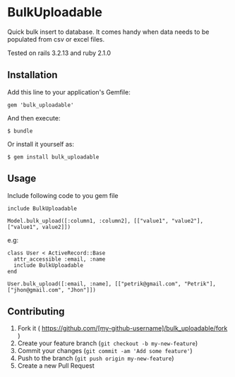 # BulkUploadable
Quick bulk insert to database. It comes handy when data needs to be populated from csv or excel files.

Tested on rails 3.2.13 and ruby 2.1.0


## Installation

Add this line to your application's Gemfile:

    gem 'bulk_uploadable'

And then execute:

    $ bundle

Or install it yourself as:

    $ gem install bulk_uploadable

## Usage

  Include following code to you gem file

    include BulkUploadable

    Model.bulk_upload([:column1, :column2], [["value1", "value2"], ["value1", value2]])

  e.g:

    class User < ActiveRecord::Base
      attr_accessible :email, :name
      include BulkUploadable
    end

    User.bulk_upload([:email, :name], [["petrik@gmail.com", "Petrik"], ["jhon@gmail.com", "Jhon"]])


## Contributing

1. Fork it ( https://github.com/[my-github-username]/bulk_uploadable/fork )
2. Create your feature branch (`git checkout -b my-new-feature`)
3. Commit your changes (`git commit -am 'Add some feature'`)
4. Push to the branch (`git push origin my-new-feature`)
5. Create a new Pull Request
